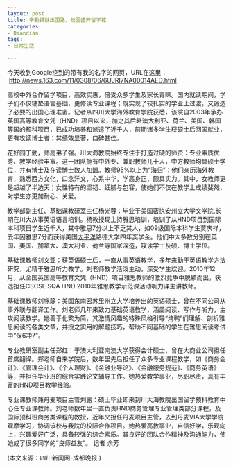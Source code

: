 ```yaml
---
layout: post
title: 辛勤铺就出国路，校园盛开留学花
categories:
- Diandian
tags:
- 日常生活

---
```

<p></p>
<p>今天收到Google挖到的带有我的名字的网页，URL在这里： &nbsp;<a href="http://news.163.com/11/0308/06/6UJRI7NA00014AED.html">http://news.163.com/11/0308/06/6UJRI7NA00014AED.html</a></p>
<p>高校中外合作留学项目，高效实惠，倍受众多学生及家长青睐。国内就读期间，学子们不仅铺垫语言基础，更修读专业课程；既实现了较扎实的学业上过渡，又锻造了必要的出国心理准备。记者从四川大学海外教育学院获悉，该院自2003年承办英国高等教育文凭（HND）项目以来，加之其后赴澳大利亚、荷兰、美国、韩国等国的预科项目，已成功培养和派遣了近千人，前期诸多学生获硕士后回国就业，更有攻读博士者；其绩效显著，口碑甚佳。</p>
<p>花好园丁勤，师高弟子强。川大海教院始终专注于打造过硬的师资：专业素质优秀、教学经验丰富。这一团队拥有中外专、兼职教师几十人，中方教师均具硕士学位，并有博士及在读博士数人加盟。教师95%以上为“海归”；他们亲历海外教育，熟悉西方文化，口念洋文，心系中华，学高身正，颇具实力。其中，女教师更是超越了半边天；女性特有的坚韧、细腻与包容，使她们不仅在教学上成绩斐然，对学生亦更加耐心、关爱。</p>
<p>教学部副主任、基础课教研室主任杨光蓉：毕业于美国密执安州立大学文学院,长期在川大从事英语语言培训。杨教授现主持雅思培训，培训了从HND项目到国际本科项目学生近千人，其中雅思7分以上不乏其人，如09级国际本科学生贾庆祥，去年因雅思7分而获得美国<a href="http://quotes.money.163.com/0601099.html">太平洋</a>路德大学四年奖学金。他们中大多数分别在英国、美国、加拿大、澳大利亚、荷兰等国家深造，攻读学士及硕、博士学位。</p>
<p>基础课教师刘文亚：获英语硕士后，一直从事英语教学，多年来勤于英语教学方法研究，尤精于雅思听力教学。刘老师教学活泼生动，深受学生欢迎。2010年12月，从全国英国高等教育文凭（HND）项目雅思教师的激烈竞争中脱颖而出，获选担任CSCSE SQA HND 2010年雅思教学示范课活动听力课主讲教师。</p>
<p>基础课教师刘咏静：美国东南密苏里州立大学培养出的英语硕士，曾在不同公司从事外联与翻译工作。刘老师几年来致力基础英语教学，涵盖阅读、写作与听力，主攻阅读教学。她善于化繁为简，其激情风趣的特殊风格引导“烤鸭”们理解、剖析雅思阅读的各类文章，并授之实用的解题技巧，帮助不同基础的学生在雅思阅读考试中“保6冲7”。</p>
<p></p>
<p>专业教研室副主任郑红：于澳大利亚南澳大学获得会计硕士，曾在大商业公司担任首席翻译。郑老师自来学院后，数年里先后担任了众多专业课程教学，如《商务会计》、《管理会计》、《个人理财》、《金融业导论》、《金融服务规范》、《商务英语》等，并担任毕业班的综合实践论文辅导工作。她热爱教学事业，尽职尽责，具有丰富的HND项目教学经验。</p>
<p>专业课教师兼丹麦项目主管刘露：硕士毕业即来到川大海教院出国留学预科教育中心任专业课教师。刘老师数年里一直负责HND商务管理专业管理类部分课程，及国际预科班商务类课程的教授，近年又担任丹麦项目主管，去到丹麦VIA大学学院观摩学习，协调该校与我院的校际合作项目。她热爱高教事业，自信好学，乐观向上，兴趣爱好广泛，具备较强的综合素质。其良好的团队合作精神及沟通能力，使她成了很多同学的“良师益友”。 记者 余芳</p>(本文来源：四川新闻网-成都晚报 )
<p></p>